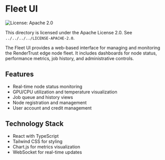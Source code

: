 # Fleet UI

![License: Apache 2.0](https://img.shields.io/badge/License-Apache%202.0-blue.svg)

This directory is licensed under the Apache License 2.0. See `../../../../LICENSE-APACHE-2.0`.

The Fleet UI provides a web-based interface for managing and monitoring the RenderTrust edge node fleet. It includes dashboards for node status, performance metrics, job history, and administrative controls.

## Features

- Real-time node status monitoring
- GPU/CPU utilization and temperature visualization
- Job queue and history views
- Node registration and management
- User account and credit management

## Technology Stack

- React with TypeScript
- Tailwind CSS for styling
- Chart.js for metrics visualization
- WebSocket for real-time updates
